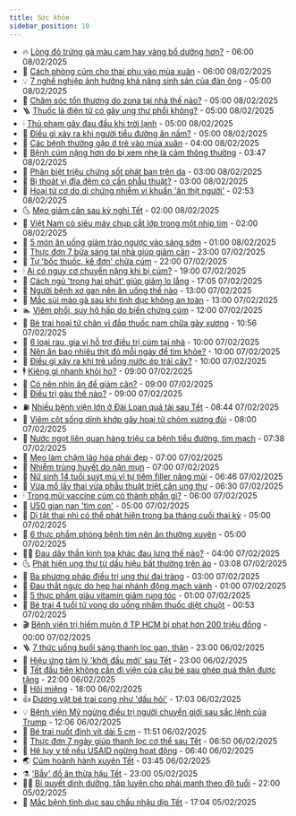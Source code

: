 ```yaml
---
title: Sức khỏe
sidebar_position: 10
---
```


<!-- vnexpress-suc-khoe:START -->
- 🔥 [Lòng đỏ trứng gà màu cam hay vàng bổ dưỡng hơn?](https://vnexpress.net/long-do-trung-ga-mau-cam-hay-vang-bo-duong-hon-4846241.html) - 06:00 08/02/2025
- 🥰 [Cách phòng cúm cho thai phụ vào mùa xuân](https://vnexpress.net/cach-phong-cum-cho-thai-phu-vao-mua-xuan-4847168.html) - 06:00 08/02/2025
- 💡 [7 nghề nghiệp ảnh hưởng khả năng sinh sản của đàn ông](https://vnexpress.net/7-nghe-nghiep-anh-huong-kha-nang-sinh-san-cua-dan-ong-4847161.html) - 05:00 08/02/2025
- 🤗 [Chăm sóc tổn thương do zona tại nhà thế nào?](https://vnexpress.net/cham-soc-ton-thuong-do-zona-tai-nha-the-nao-4847156.html) - 05:00 08/02/2025
- 🪜 [Thuốc lá điện tử có gây ung thư phổi không?](https://vnexpress.net/thuoc-la-dien-tu-co-gay-ung-thu-phoi-khong-4847144.html) - 05:00 08/02/2025
- 🕯 [Thủ phạm gây đau đầu khi trời lạnh](https://vnexpress.net/thu-pham-gay-dau-dau-khi-troi-lanh-4847110.html) - 05:00 08/02/2025
- 🤭 [Điều gì xảy ra khi người tiểu đường ăn nấm?](https://vnexpress.net/dieu-gi-xay-ra-khi-nguoi-tieu-duong-an-nam-4847106.html) - 05:00 08/02/2025
- 👀 [Các bệnh thường gặp ở trẻ vào mùa xuân](https://vnexpress.net/cac-benh-thuong-gap-o-tre-vao-mua-xuan-4847125.html) - 04:00 08/02/2025
- 🌋 [Bệnh cúm nặng hơn do bị xem nhẹ là cảm thông thường](https://vnexpress.net/benh-cum-nang-hon-do-bi-xem-nhe-la-cam-thong-thuong-4847129.html) - 03:47 08/02/2025
- 🫶 [Phân biệt triệu chứng sốt phát ban trên da](https://vnexpress.net/phan-biet-trieu-chung-sot-phat-ban-tren-da-4847112.html) - 03:00 08/02/2025
- 🦆 [Bị thoát vị đĩa đệm có cần phẫu thuật?](https://vnexpress.net/bi-thoat-vi-dia-dem-co-can-phau-thuat-4847028.html) - 03:00 08/02/2025
- 🚀 [Hoại tử cơ do di chứng nhiễm vi khuẩn &#39;ăn thịt người&#39;](https://vnexpress.net/hoai-tu-co-do-di-chung-nhiem-vi-khuan-an-thit-nguoi-4847042.html) - 02:53 08/02/2025
- 🌜 [Mẹo giảm cân sau kỳ nghỉ Tết](https://vnexpress.net/meo-giam-can-sau-ky-nghi-tet-4847103.html) - 02:00 08/02/2025
- 🧰 [Việt Nam có siêu máy chụp cắt lớp trong một nhịp tim](https://vnexpress.net/viet-nam-co-sieu-may-chup-cat-lop-trong-mot-nhip-tim-4847039.html) - 02:00 08/02/2025
- 💫 [5 món ăn uống giảm trào ngược vào sáng sớm](https://vnexpress.net/5-mon-an-uong-giam-trao-nguoc-vao-sang-som-4847013.html) - 01:00 08/02/2025
- 🌝 [Thực đơn 7 bữa sáng tại nhà giúp giảm cân](https://vnexpress.net/thuc-don-7-bua-sang-tai-nha-giup-giam-can-4846543.html) - 23:00 07/02/2025
- 🗽 [Tự &#39;bốc thuốc, kê đơn&#39; chữa cúm](https://vnexpress.net/tu-boc-thuoc-ke-don-chua-cum-4846209.html) - 22:00 07/02/2025
- 🕯 [Ai có nguy cơ chuyển nặng khi bị cúm?](https://vnexpress.net/ai-co-nguy-co-chuyen-nang-khi-bi-cum-4847025.html) - 19:00 07/02/2025
- 🦅 [Cách ngủ &#39;trong hai phút&#39; giúp giảm lo lắng](https://vnexpress.net/cach-ngu-trong-hai-phut-giup-giam-lo-lang-4845159.html) - 17:05 07/02/2025
- 🦆 [Người bệnh xơ gan nên ăn uống thế nào](https://vnexpress.net/nguoi-benh-xo-gan-nen-an-uong-the-nao-4846912.html) - 13:00 07/02/2025
- 🎊 [Mắc sùi mào gà sau khi tình dục không an toàn](https://vnexpress.net/mac-sui-mao-ga-sau-khi-tinh-duc-khong-an-toan-4846890.html) - 13:00 07/02/2025
- 🏊 [Viêm phổi, suy hô hấp do biến chứng cúm](https://vnexpress.net/viem-phoi-suy-ho-hap-do-bien-chung-cum-4846900.html) - 12:00 07/02/2025
- 📝 [Bé trai hoại tử chân vì đắp thuốc nam chữa gãy xương](https://vnexpress.net/be-trai-hoai-tu-chan-vi-dap-thuoc-nam-chua-gay-xuong-4846910.html) - 10:56 07/02/2025
- 💯 [6 loại rau, gia vị hỗ trợ điều trị cúm tại nhà](https://vnexpress.net/6-loai-rau-gia-vi-ho-tro-dieu-tri-cum-tai-nha-4846355.html) - 10:00 07/02/2025
- 🌊 [Nên ăn bao nhiêu thịt đỏ mỗi ngày để tim khỏe?](https://vnexpress.net/nen-an-bao-nhieu-thit-do-moi-ngay-de-tim-khoe-4846894.html) - 10:00 07/02/2025
- 🚀 [Điều gì xảy ra khi trẻ uống nước ép trái cây?](https://vnexpress.net/dieu-gi-xay-ra-khi-tre-uong-nuoc-ep-trai-cay-4846800.html) - 10:00 07/02/2025
- 🕴 [Kiêng gì nhanh khỏi ho?](https://vnexpress.net/kieng-gi-nhanh-khoi-ho-4846884.html) - 09:00 07/02/2025
- 🗽 [Có nên nhịn ăn để giảm cân?](https://vnexpress.net/co-nen-nhin-an-de-giam-can-4846879.html) - 09:00 07/02/2025
- 🎡 [Điều trị gàu thế nào?](https://vnexpress.net/dieu-tri-gau-the-nao-4846809.html) - 09:00 07/02/2025
- ⛽️ [Nhiều bệnh viện lớn ở Đài Loan quá tải sau Tết](https://vnexpress.net/nhieu-benh-vien-lon-o-dai-loan-qua-tai-sau-tet-4846901.html) - 08:44 07/02/2025
- 🦆 [Viêm cột sống dính khớp gây hoại tử chỏm xương đùi](https://vnexpress.net/viem-cot-song-dinh-khop-gay-hoai-tu-chom-xuong-dui-4846880.html) - 08:00 07/02/2025
- 🤩 [Nước ngọt liên quan hàng triệu ca bệnh tiểu đường, tim mạch](https://vnexpress.net/nuoc-ngot-lien-quan-hang-trieu-ca-benh-tieu-duong-tim-mach-4846893.html) - 07:38 07/02/2025
- 🦒 [Mẹo làm chậm lão hóa phái đẹp](https://vnexpress.net/meo-lam-cham-lao-hoa-phai-dep-4846848.html) - 07:00 07/02/2025
- 💫 [Nhiễm trùng huyết do nặn mụn](https://vnexpress.net/nhiem-trung-huyet-do-nan-mun-4846752.html) - 07:00 07/02/2025
- 🐘 [Nữ sinh 14 tuổi suýt mù vì tự tiêm filler nâng mũi](https://vnexpress.net/nu-sinh-14-tuoi-suyt-mu-vi-tu-tiem-filler-nang-mui-4846854.html) - 06:46 07/02/2025
- 🚀 [Vừa mổ lấy thai vừa phẫu thuật triệt căn ung thư](https://vnexpress.net/vua-mo-lay-thai-vua-phau-thuat-triet-can-ung-thu-4846706.html) - 06:30 07/02/2025
- 🕯 [Trong mũi vaccine cúm có thành phần gì?](https://vnexpress.net/trong-mui-vaccine-cum-co-thanh-phan-gi-4846853.html) - 06:00 07/02/2025
- 🦏 [U50 gian nan &#39;tìm con&#39;](https://vnexpress.net/u50-gian-nan-tim-con-4846793.html) - 05:00 07/02/2025
- 🦄 [Dị tật thai nhi có thể phát hiện trong ba tháng cuối thai kỳ](https://vnexpress.net/di-tat-thai-nhi-co-the-phat-hien-trong-ba-thang-cuoi-thai-ky-4846791.html) - 05:00 07/02/2025
- 🦒 [6 thực phẩm phòng bệnh tim nên ăn thường xuyên](https://vnexpress.net/6-thuc-pham-phong-benh-tim-nen-an-thuong-xuyen-4846774.html) - 05:00 07/02/2025
- 👨‍🏫 [Đau dây thần kinh tọa khác đau lưng thế nào?](https://vnexpress.net/dau-day-than-kinh-toa-khac-dau-lung-the-nao-4846758.html) - 04:00 07/02/2025
- 🌜 [Phát hiện ung thư từ dấu hiệu bất thường trên áo](https://vnexpress.net/phat-hien-ung-thu-tu-dau-hieu-bat-thuong-tren-ao-4846703.html) - 03:08 07/02/2025
- 🚀 [Ba phương pháp điều trị ung thư đại tràng](https://vnexpress.net/ba-phuong-phap-dieu-tri-ung-thu-dai-trang-4846755.html) - 03:00 07/02/2025
- 💃 [Đau thắt ngực do hẹp hai nhánh động mạch vành](https://vnexpress.net/dau-that-nguc-do-hep-hai-nhanh-dong-mach-vanh-4846564.html) - 01:00 07/02/2025
- 💯 [5 thực phẩm giàu vitamin giảm rụng tóc](https://vnexpress.net/5-thuc-pham-giau-vitamin-giam-rung-toc-4846362.html) - 01:00 07/02/2025
- 🤔 [Bé trai 4 tuổi tử vong do uống nhầm thuốc diệt chuột](https://vnexpress.net/be-trai-4-tuoi-tu-vong-do-uong-nham-thuoc-diet-chuot-4846651.html) - 00:53 07/02/2025
- 🎬 [Bệnh viện trị hiếm muộn ở TP HCM bị phạt hơn 200 triệu đồng](https://vnexpress.net/benh-vien-tri-hiem-muon-o-tp-hcm-bi-phat-hon-200-trieu-dong-4846614.html) - 00:00 07/02/2025
- 🪜 [7 thức uống buổi sáng thanh lọc gan, thận](https://vnexpress.net/7-thuc-uong-buoi-sang-thanh-loc-gan-than-4846242.html) - 23:00 06/02/2025
- 🦣 [Hiệu ứng tâm lý &#39;khởi đầu mới&#39; sau Tết](https://vnexpress.net/hieu-ung-tam-ly-khoi-dau-moi-sau-tet-4845560.html) - 23:00 06/02/2025
- 🧐 [Tết đầu tiên không cần đi viện của cậu bé sau ghép quả thận được tặng](https://vnexpress.net/tet-dau-tien-khong-can-di-vien-cua-cau-be-sau-ghep-qua-than-duoc-tang-4846227.html) - 22:00 06/02/2025
- 🤡 [Hôi miệng](https://vnexpress.net/hoi-mieng-4846531.html) - 18:00 06/02/2025
- 👍 [Dương vật bé trai cong như &#39;dấu hỏi&#39;](https://vnexpress.net/duong-vat-be-trai-cong-nhu-dau-hoi-4846448.html) - 17:03 06/02/2025
- 💡 [Bệnh viện Mỹ ngừng điều trị người chuyển giới sau sắc lệnh của Trump](https://vnexpress.net/benh-vien-my-ngung-dieu-tri-nguoi-chuyen-gioi-sau-sac-lenh-cua-trump-4846574.html) - 12:06 06/02/2025
- 💯 [Bé trai nuốt đinh vít dài 5 cm](https://vnexpress.net/be-trai-nuot-dinh-vit-dai-5-cm-4846563.html) - 11:51 06/02/2025
- 🧠 [Thực đơn 7 ngày giúp thanh lọc cơ thể sau Tết](https://vnexpress.net/thuc-don-7-ngay-giup-thanh-loc-co-the-sau-tet-4846363.html) - 06:50 06/02/2025
- 🎡 [Hệ lụy y tế nếu USAID ngừng hoạt động](https://vnexpress.net/he-luy-y-te-neu-usaid-ngung-hoat-dong-4846403.html) - 06:40 06/02/2025
- 🌏 [Cúm hoành hành xuyên Tết](https://vnexpress.net/cum-hoanh-hanh-xuyen-tet-4846231.html) - 03:45 06/02/2025
- ⚗️ [&#39;Bẫy&#39; đồ ăn thừa hậu Tết](https://vnexpress.net/bay-do-an-thua-hau-tet-4845202.html) - 23:00 05/02/2025
- 👨‍🏫 [Bí quyết dinh dưỡng, tập luyện cho phái mạnh theo độ tuổi](https://vnexpress.net/bi-quyet-dinh-duong-tap-luyen-cho-phai-manh-theo-do-tuoi-4845117.html) - 22:00 05/02/2025
- 🤖 [Mắc bệnh tình dục sau chầu nhậu dịp Tết](https://vnexpress.net/mac-benh-tinh-duc-sau-chau-nhau-dip-tet-4845885.html) - 17:04 05/02/2025<!-- vnexpress-suc-khoe:END -->
